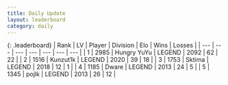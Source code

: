 ```yaml
---
title: Daily Update
layout: leaderboard
category: daily
---
```


{: .leaderboard}
| Rank | LV | Player | Division | Elo | Wins | Losses |
| --- | --- | --- | --- | --- | --- | --- |
| <span data-change="0">1</span> | 2985 | <span title="ID: 164871">Hungry YuYu</span> | LEGEND | <span data-change="28">2092</span> | <span data-change="27">62</span> | <span data-change="10">22</span> |
| <span data-change="2">2</span> | 1516 | <span title="ID: 392407">Kunzut1k</span> | LEGEND | <span data-change="17">2020</span> | <span data-change="5">39</span> | <span data-change="3">18</span> |
| <span data-change="-">3</span> | 1753 | <span title="ID: 353063">Sktima</span> | LEGEND | <span data-change="-">2018</span> | <span data-change="-">12</span> | <span data-change="-">1</span> |
| <span data-change="-">4</span> | 1185 | <span title="ID: 241890">Dware</span> | LEGEND | <span data-change="-">2013</span> | <span data-change="-">24</span> | <span data-change="-">5</span> |
| <span data-change="1">5</span> | 1345 | <span title="ID: 4783">pojlk</span> | LEGEND | <span data-change="38">2013</span> | <span data-change="8">26</span> | <span data-change="2">12</span> |